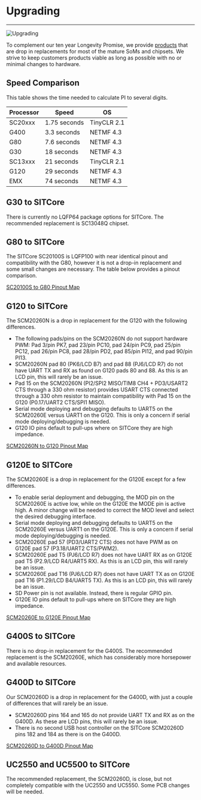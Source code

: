 # Upgrading

---


![Upgrading](images/upgrade-sign.png)

To complement our ten year Longevity Promise, we provide [products](../sitcore/intro.md) that are drop in replacements for most of the mature SoMs and chipsets. We strive to keep customers products viable as long as possible with no or minimal changes to hardware.

## Speed Comparison

This table shows the time needed to calculate PI to several digits.

| Processor      | Speed           | OS             |
| ---------------| ----------------|----------------|
| SC20xxx        | 1.75 seconds    | TinyCLR 2.1    |
| G400           | 3.3 seconds     | NETMF 4.3      |
| G80            | 7.6 seconds     | NETMF 4.3      |
| G30            | 18 seconds      | NETMF 4.3      |
| SC13xxx        | 21 seconds      | TinyCLR 2.1    |
| G120           | 29 seconds      | NETMF 4.3      |
| EMX            | 74 seconds      | NETMF 4.3      |

## G30 to SITCore

There is currently no LQFP64 package options for SITCore. The recommended replacement is SC13048Q chipset.

## G80 to SITCore

The SITCore SC20100S is LQFP100 with near identical pinout and compatibility with the G80, however it is not a drop-in replacement and some small changes are necessary. The table below provides a pinout comparison.

[SC20100S to G80 Pinout Map](pdfs/sc20100s-g80-pinoutmap.pdf)  

## G120 to SITCore

The SCM20260N is a drop in replacement for the G120 with the following differences.

* The following pads/pins on the SCM20260N do not support hardware PWM: Pad 3/pin PK7, pad 23/pin PC10, pad 24/pin PC9, pad 25/pin PC12, pad 26/pin PC8, pad 28/pin PD2, pad 85/pin PI12, and pad 90/pin PI13.
* SCM20260N pad 80 (PK6/LCD B7) and pad 88 (PJ6/LCD R7) do not have UART TX and RX as found on G120 pads 80 and 88. As this is an LCD pin, this will rarely be an issue.
* Pad 15 on the SCM20260N (PI2/SPI2 MISO/TIM8 CH4 + PD3/USART2 CTS through a 330 ohm resistor) provides USART CTS connected through a 330 ohm resistor to maintain compatibility with Pad 15 on the G120 (P0.17/UART2 CTS/SPI1 MISO).
* Serial mode deploying and debugging defaults to UART5 on the SCM20260E versus UART1 on the G120. This is only a concern if serial mode deploying/debugging is needed.
* G120 IO pins default to pull-ups where on SITCore they are high impedance. 

[SCM20260N to G120 Pinout Map](pdfs/scm20260n-g120-pinoutmap.pdf)

## G120E to SITCore

The SCM20260E is a drop in replacement for the G120E except for a few differences.

* To enable serial deployment and debugging, the MOD pin on the SCM20260E is active low, while on the G120E the MODE pin is active high. A minor change will be needed to correct the MOD level and select the desired debugging interface.
* Serial mode deploying and debugging defaults to UART5 on the SCM20260E versus UART1 on the G120E. This is only a concern if serial mode deploying/debugging is needed.
* SCM20260E pad 57 (PD3/UART2 CTS) does not have PWM as on G120E pad 57 (P3.18/UART2 CTS/PWM2). 
* SCM20260E pad T5 (PJ6/LCD R7) does not have UART RX as on G120E pad T5 (P2.9/LCD R4/UART5 RX). As this is an LCD pin, this will rarely be an issue.
* SCM20260E pad T16 (PJ6/LCD R7) does not have UART TX as on G120E pad T16 (P1.29/LCD B4/UART5 TX). As this is an LCD pin, this will rarely be an issue.
* SD Power pin is not available. Instead, there is regular GPIO pin.
* G120E IO pins default to pull-ups where on SITCore they are high impedance. 

[SCM20260E to G120E Pinout Map](pdfs/scm20260e-g120e-pinoutmap.pdf)

## G400S to SITCore

There is no drop-in replacement for the G400S. The recommended replacement is the SCM20260E, which has considerably more horsepower and available resources.

## G400D to SITCore

Our SCM20260D is a drop in replacement for the G400D, with just a couple of differences that will rarely be an issue.

* SCM20260D pins 164 and 165 do not provide UART TX and RX as on the G400D. As these are LCD pins, this will rarely be an issue.
* There is no second USB host controller on the SITCore SCM20260D pins 182 and 184 as there is on the G400D.

[SCM20260D to G400D Pinout Map](pdfs/scm20260d-g400d-pinoutmap.pdf)

## UC2550 and UC5500 to SITCore

The recommended replacement, the SCM20260D, is close, but not completely compatible with the UC2550 and UC5550. Some PCB changes will be needed.
